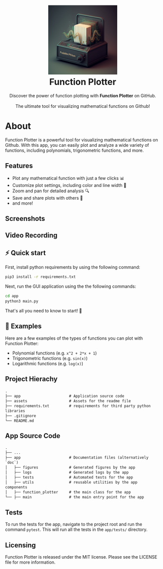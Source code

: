 <h1 align="center">
  <img alt="cgapp logo" src="assets/function_plotter_logo.png" width="224px"/><br/>
  Function Plotter
</h1>
<p align="center">Discover the power of function plotting with <b>Function Plotter</b> on GitHub.<br/></br>The ultimate tool for visualizing mathematical functions on Github!</p>

# About
Function Plotter is a powerful tool for visualizing mathematical functions on Github. With this app, you can easily plot and analyze a wide variety of functions, including polynomials, trigonometric functions, and more.

## Features
- Plot any mathematical function with just a few clicks 📊
- Customize plot settings, including color and line width 🎨
- Zoom and pan for detailed analysis 🔍
- Save and share plots with others 💾
- and more!

## Screenshots

## Video Recording

## ⚡️ Quick start

First, install python requirements by using the following command:
```bash
pip3 install -r requirements.txt
```

Next, run the GUI application using the the following commands:
```bash
cd app
python3 main.py
```

That's all you need to know to start! 🎉

## 📖 Examples
Here are a few examples of the types of functions you can plot with Function Plotter:
- Polynomial functions (e.g. `x^2 + 2*x + 1`)
- Trigonometric functions (e.g. `sin(x)`)
- Logarithmic functions (e.g. `log(x)`)

## Project Hierachy

    .
    ├── app                      # Application source code
    ├── assets                   # Assets for the readme file
    ├── requirements.txt         # requirements for third party python libraries 
    ├── .gitignore
    └── README.md

## App Source Code
    .
    ├── ...
    ├── app                      # Documentation files (alternatively `doc`)
    │   ├── figures              # Generated figures by the app
    │   ├── logs                 # Generated logs by the app
    │   ├── tests                # Automated tests for the app
    │   ├── utils                # reusable utilities by the app components
    │   ├── function_plotter     # the main class for the app
    └── ├── main                 # the main entry point for the app

## Tests
To run the tests for the app, navigate to the project root and run the command `pytest`. This will run all the tests in the `app/tests/` directory.

## Licensing
Function Plotter is released under the MIT license. Please see the LICENSE file for more information.
